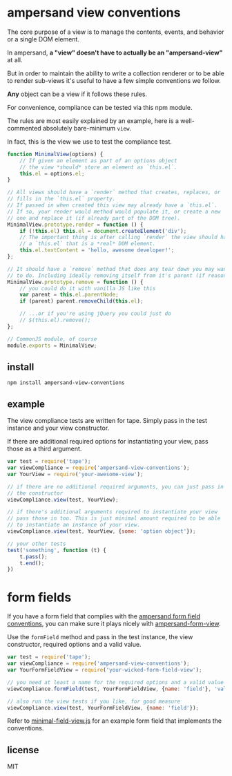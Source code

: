 # ampersand view conventions


The core purpose of a view is to manage the contents, events, and behavior or a single DOM element.

In ampersand, **a "view" doesn't have to actually be an "ampersand-view"** at all.

But in order to maintain the ability to write a collection renderer or to be able to render sub-views it's useful to have a few simple conventions we follow.

**Any** object can be a view if it follows these rules.

For convenience, compliance can be tested via this npm module.

The rules are most easily explained by an example, here is a well-commented absolutely bare-minimum `view`.

In fact, this is the view we use to test the compliance test.

```javascript
function MinimalView(options) {
    // If given an element as part of an options object
    // the view *should* store an element as `this.el`.
    this.el = options.el;
}

// All views should have a `render` method that creates, replaces, or
// fills in the `this.el` property.
// If passed in when created this view may already have a `this.el`.
// If so, your render would method would populate it, or create a new
// one and replace it (if already part of the DOM tree).
MinimalView.prototype.render = function () {
    if (!this.el) this.el = document.createElement('div');
    // The important thing is after calling `render` the view should have
    // a `this.el` that is a *real* DOM element.
    this.el.textContent = 'hello, awesome developer!';
};

// It should have a `remove` method that does any tear down you may want
// to do. Including ideally removing itself from it's parent (if reasonable to do so)
MinimalView.prototype.remove = function () {
    // you could do it with vanilla JS like this
    var parent = this.el.parentNode;
    if (parent) parent.removeChild(this.el);

    // ...or if you're using jQuery you could just do
    // $(this.el).remove();
};

// CommonJS module, of course
module.exports = MinimalView;
```

## install

```
npm install ampersand-view-conventions
```

## example

The view compliance tests are written for tape. Simply pass in the test instance and your view constructor.

If there are additional required options for instantiating your view, pass those as a third argument.

```javascript
var test = require('tape');
var viewCompliance = require('ampersand-view-conventions');
var YourView = require('your-awesome-view');

// if there are no additional required arguments, you can just pass in
// the constructor
viewCompliance.view(test, YourView);

// if there's additional arguments required to instantiate your view
// pass those in too. This is just minimal amount required to be able
// to instantiate an instance of your view.
viewCompliance.view(test, YourView, {some: 'option object'});

// your other tests
test('something', function (t) {
    t.pass();
    t.end();
})
```

# form fields

If you have a form field that complies with the [ampersand form field conventions](http://ampersandjs.com/learn/forms#form-input-view-conventions),
you can make sure it plays nicely with [ampersand-form-view](https://github.com/ampersandjs/ampersand-form-view).

Use the `formField` method and pass in the test instance, the view constructor, required options and a valid value.

```javascript
var test = require('tape');
var viewCompliance = require('ampersand-view-conventions');
var YourFormFieldView = require('your-wicked-form-field-view');

// you need at least a name for the required options and a valid value
viewCompliance.formField(test, YourFormFieldView, {name: 'field'}, 'valid value');

// also run the view tests if you like, for good measure
viewCompliance.view(test, YourFormFieldView, {name: 'field'});
```

Refer to [minimal-field-view.js](https://github.com/AmpersandJS/ampersand-view-conventions/blob/master/minimal-field-view.js) for an example form field
that implements the conventions.

## license

MIT

